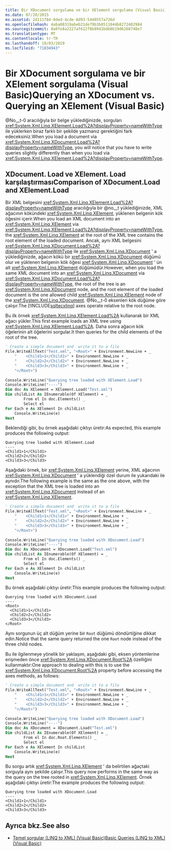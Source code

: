 ```yaml
---
title: Bir XDocument sorgulama ve bir XElement sorgulama (Visual Basic)
ms.date: 07/20/2015
ms.assetid: 2d111f84-0ded-4cde-8d93-5440557a726d
ms.openlocfilehash: 4aba08319abeb21de79b3b8511044b8272402984
ms.sourcegitcommit: 8a0fe8a2227af612f8b8941bdb8b19d6268748e7
ms.translationtype: MT
ms.contentlocale: tr-TR
ms.lasthandoff: 10/03/2019
ms.locfileid: "71834943"
---
```

# <a name="querying-an-xdocument-vs-querying-an-xelement-visual-basic"></a><span data-ttu-id="a9bf4-102">Bir XDocument sorgulama ve bir XElement sorgulama (Visual Basic)</span><span class="sxs-lookup"><span data-stu-id="a9bf4-102">Querying an XDocument vs. Querying an XElement (Visual Basic)</span></span>
<span data-ttu-id="a9bf4-103">@No__t-0 aracılığıyla bir belge yüklediğinizde, sorguları <xref:System.Xml.Linq.XElement.Load%2A?displayProperty=nameWithType> ile yüklerken biraz farklı bir şekilde yazmanız gerektiğini fark edeceksiniz.</span><span class="sxs-lookup"><span data-stu-id="a9bf4-103">When you load a document via <xref:System.Xml.Linq.XDocument.Load%2A?displayProperty=nameWithType>, you will notice that you have to write queries slightly differently than when you load via <xref:System.Xml.Linq.XElement.Load%2A?displayProperty=nameWithType>.</span></span>  
  
## <a name="comparison-of-xdocumentload-and-xelementload"></a><span data-ttu-id="a9bf4-104">XDocument. Load ve XElement. Load karşılaştırması</span><span class="sxs-lookup"><span data-stu-id="a9bf4-104">Comparison of XDocument.Load and XElement.Load</span></span>  
 <span data-ttu-id="a9bf4-105">Bir XML belgesini <xref:System.Xml.Linq.XElement.Load%2A?displayProperty=nameWithType> aracılığıyla bir @no__t yüklediğinizde, XML ağacının kökündeki <xref:System.Xml.Linq.XElement>, yüklenen belgenin kök öğesini içerir.</span><span class="sxs-lookup"><span data-stu-id="a9bf4-105">When you load an XML document into an <xref:System.Xml.Linq.XElement> via <xref:System.Xml.Linq.XElement.Load%2A?displayProperty=nameWithType>, the <xref:System.Xml.Linq.XElement> at the root of the XML tree contains the root element of the loaded document.</span></span> <span data-ttu-id="a9bf4-106">Ancak, aynı XML belgesini <xref:System.Xml.Linq.XDocument.Load%2A?displayProperty=nameWithType> ile <xref:System.Xml.Linq.XDocument> ' a yüklediğinizde, ağacın kökü bir <xref:System.Xml.Linq.XDocument> düğümü olur ve yüklenen belgenin kök öğesi <xref:System.Xml.Linq.XDocument> ' ün alt <xref:System.Xml.Linq.XElement> düğümüdür.</span><span class="sxs-lookup"><span data-stu-id="a9bf4-106">However, when you load the same XML document into an <xref:System.Xml.Linq.XDocument> via <xref:System.Xml.Linq.XDocument.Load%2A?displayProperty=nameWithType>, the root of the tree is an <xref:System.Xml.Linq.XDocument> node, and the root element of the loaded document is the one allowed child <xref:System.Xml.Linq.XElement> node of the <xref:System.Xml.Linq.XDocument>.</span></span> <span data-ttu-id="a9bf4-107">@No__t-0 eksenleri kök düğüme göre çalışır.</span><span class="sxs-lookup"><span data-stu-id="a9bf4-107">The [!INCLUDE[sqltecxlinq](~/includes/sqltecxlinq-md.md)] axes operate relative to the root node.</span></span>  
  
 <span data-ttu-id="a9bf4-108">Bu ilk örnek <xref:System.Xml.Linq.XElement.Load%2A> kullanarak bir XML ağacı yükler.</span><span class="sxs-lookup"><span data-stu-id="a9bf4-108">This first example loads an XML tree using <xref:System.Xml.Linq.XElement.Load%2A>.</span></span> <span data-ttu-id="a9bf4-109">Daha sonra ağacın kök öğelerinin alt öğelerini sorgular.</span><span class="sxs-lookup"><span data-stu-id="a9bf4-109">It then queries for the child elements of the root of the tree.</span></span>  
  
```vb  
' Create a simple document and  write it to a file  
File.WriteAllText("Test.xml", "<Root>" + Environment.NewLine + _  
    "    <Child1>1</Child1>" + Environment.NewLine + _  
    "    <Child2>2</Child2>" + Environment.NewLine + _  
    "    <Child3>3</Child3>" + Environment.NewLine + _  
    "</Root>")  
  
Console.WriteLine("Querying tree loaded with XElement.Load")  
Console.WriteLine("----")  
Dim doc As XElement = XElement.Load("Test.xml")  
Dim childList As IEnumerable(Of XElement) = _  
        From el In doc.Elements() _  
        Select el  
For Each e As XElement In childList  
    Console.WriteLine(e)  
Next  
```  
  
 <span data-ttu-id="a9bf4-110">Beklendiği gibi, bu örnek aşağıdaki çıktıyı üretir:</span><span class="sxs-lookup"><span data-stu-id="a9bf4-110">As expected, this example produces the following output:</span></span>  
  
```console
Querying tree loaded with XElement.Load  
----  
<Child1>1</Child1>  
<Child2>2</Child2>  
<Child3>3</Child3>  
```  
  
 <span data-ttu-id="a9bf4-111">Aşağıdaki örnek, bir <xref:System.Xml.Linq.XElement> yerine, XML ağacının <xref:System.Xml.Linq.XDocument> ' a yüklendiği özel durum ile yukarıdaki ile aynıdır.</span><span class="sxs-lookup"><span data-stu-id="a9bf4-111">The following example is the same as the one above, with the exception that the XML tree is loaded into an <xref:System.Xml.Linq.XDocument> instead of an <xref:System.Xml.Linq.XElement>.</span></span>  
  
```vb  
' Create a simple document and  write it to a file  
File.WriteAllText("Test.xml", "<Root>" + Environment.NewLine + _  
    "    <Child1>1</Child1>" + Environment.NewLine + _  
    "    <Child2>2</Child2>" + Environment.NewLine + _  
    "    <Child3>3</Child3>" + Environment.NewLine + _  
    "</Root>")  
  
Console.WriteLine("Querying tree loaded with XDocument.Load")  
Console.WriteLine("----")  
Dim doc As XDocument = XDocument.Load("Test.xml")  
Dim childList As IEnumerable(Of XElement) = _  
        From el In doc.Elements() _  
        Select el  
For Each e As XElement In childList  
    Console.WriteLine(e)  
Next  
```  
  
 <span data-ttu-id="a9bf4-112">Bu örnek aşağıdaki çıktıyı üretir:</span><span class="sxs-lookup"><span data-stu-id="a9bf4-112">This example produces the following output:</span></span>  
  
```console
Querying tree loaded with XDocument.Load  
----  
<Root>  
  <Child1>1</Child1>  
  <Child2>2</Child2>  
  <Child3>3</Child3>  
</Root>  
```  
  
 <span data-ttu-id="a9bf4-113">Aynı sorgunun üç alt düğüm yerine bir `Root` düğümü döndürtiğine dikkat edin.</span><span class="sxs-lookup"><span data-stu-id="a9bf4-113">Notice that the same query returned the one `Root` node instead of the three child nodes.</span></span>  
  
 <span data-ttu-id="a9bf4-114">Bu ile ilgilenmeye yönelik bir yaklaşım, aşağıdaki gibi, eksen yöntemlerine erişmeden önce <xref:System.Xml.Linq.XDocument.Root%2A> özelliğini kullanmaktır:</span><span class="sxs-lookup"><span data-stu-id="a9bf4-114">One approach to dealing with this is to use the <xref:System.Xml.Linq.XDocument.Root%2A> property before accessing the axes methods, as follows:</span></span>  
  
```vb  
' Create a simple document and  write it to a file  
File.WriteAllText("Test.xml", "<Root>" + Environment.NewLine + _  
    "    <Child1>1</Child1>" + Environment.NewLine + _  
    "    <Child2>2</Child2>" + Environment.NewLine + _  
    "    <Child3>3</Child3>" + Environment.NewLine + _  
    "</Root>")  
  
Console.WriteLine("Querying tree loaded with XDocument.Load")  
Console.WriteLine("----")  
Dim doc As XDocument = XDocument.Load("Test.xml")  
Dim childList As IEnumerable(Of XElement) = _  
        From el In doc.Root.Elements() _  
        Select el  
For Each e As XElement In childList  
    Console.WriteLine(e)  
Next  
```  
  
 <span data-ttu-id="a9bf4-115">Bu sorgu artık <xref:System.Xml.Linq.XElement> ' da belirtilen ağaçtaki sorguyla aynı şekilde çalışır.</span><span class="sxs-lookup"><span data-stu-id="a9bf4-115">This query now performs in the same way as the query on the tree rooted in <xref:System.Xml.Linq.XElement>.</span></span> <span data-ttu-id="a9bf4-116">Örnek aşağıdaki çıktıyı üretir:</span><span class="sxs-lookup"><span data-stu-id="a9bf4-116">The example produces the following output:</span></span>  
  
```console
Querying tree loaded with XDocument.Load  
----  
<Child1>1</Child1>  
<Child2>2</Child2>  
<Child3>3</Child3>  
```  
  
## <a name="see-also"></a><span data-ttu-id="a9bf4-117">Ayrıca bkz.</span><span class="sxs-lookup"><span data-stu-id="a9bf4-117">See also</span></span>

- [<span data-ttu-id="a9bf4-118">Temel sorgular (LINQ to XML) (Visual Basic)</span><span class="sxs-lookup"><span data-stu-id="a9bf4-118">Basic Queries (LINQ to XML) (Visual Basic)</span></span>](../../../../visual-basic/programming-guide/concepts/linq/basic-queries-linq-to-xml.md)
